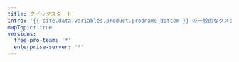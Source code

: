 ```yaml
---
title: クイックスタート
intro: '{{ site.data.variables.product.prodname_dotcom }} の一般的なタスクをすばやく開始する'
mapTopic: true
versions:
  free-pro-team: '*'
  enterprise-server: '*'
---
```



